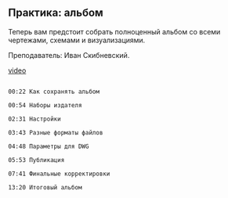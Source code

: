 ## Практика: альбом

Теперь вам предстоит собрать полноценный альбом со всеми чертежами, схемами и визуализациями. 

Преподаватель: Иван Скибневский. 

[video](https://player.softculture.cc/embed/online/ARC/ARC_59.21.12_L8-9_Practice_Album)

```chapters

00:22 Как сохранять альбом

00:54 Наборы издателя

02:31 Настройки

03:43 Разные форматы файлов

04:48 Параметры для DWG

05:53 Публикация

07:41 Финальные корректировки

13:20 Итоговый альбом

```